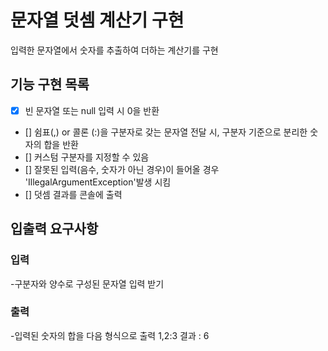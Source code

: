 # 문자열 덧셈 계산기 구현

입력한 문자열에서 숫자를 추출하여 더하는 계산기를 구현

## 기능 구현 목록
- [x] 빈 문자열 또는 null 입력 시 0을 반환
- [] 쉼표(,) or 콜론 (:)을 구분자로 갖는 문자열 전달 시, 구분자 기준으로 분리한 숫자의 합을 반환
- [] 커스텀 구분자를 지정할 수 있음
- [] 잘못된 입력(음수, 숫자가 아닌 경우)이 들어올 경우 'IllegalArgumentException'발생 시킴
- [] 덧셈 결과를 콘솔에 출력

## 입출력 요구사항

### 입력
-구분자와 양수로 구성된 문자열 입력 받기

### 출력
-입력된 숫자의 합을 다음 형식으로 출력
    1,2:3
    결과 : 6
